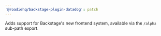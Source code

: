 ```yaml
---
'@roadiehq/backstage-plugin-datadog': patch
---
```


Adds support for Backstage's new frontend system, available via the `/alpha` sub-path export.
